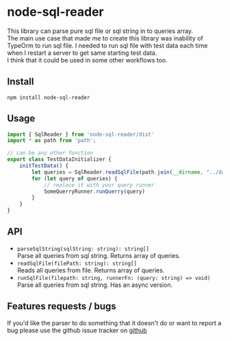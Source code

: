 # node-sql-reader
This library can parse pure sql file or sql string in to queries array.  
The main use case that made me to create this library was inability of TypeOrm to run sql file.
I needed to run sql file with test data each time when I restart a server to get same starting test data.  
I think that it could be used in some other workflows too.

## Install
```
npm install node-sql-reader
```

## Usage
```ts
import { SqlReader } from 'node-sql-reader/dist'
import * as path from 'path';

// can be any other function
export class TestDataInitializer {
    initTestData() {
        let queries = SqlReader.readSqlFile(path.join(__dirname, "../database/test_data.sql"))
        for (let query of queries) {
            // replace it with your query runner
            SomeQuerryRunner.runQuerry(query)
        }
    }
}

```
## API
* `parseSqlString(sqlString: string): string[]`  
Parse all queries from sql string. Returns array of queries.
* `readSqlFile(filePath: string): string[]`  
Reads all queries from file. Returns array of queries.
* `runSqlFile(filepath: string, runnerFn: (query: string) => void)`  
Parse all queries from sql string. Has an async version.

## Features requests / bugs
If you'd like the parser to do something that it doesn't do or want to report
a bug please use the github issue tracker on [github](https://github.com/Halynsky/node-sql-reader)


